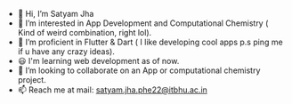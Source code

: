 - 👋 Hi, I’m Satyam Jha
- 👀 I’m interested in App Development and Computational Chemistry ( Kind of weird combination, right lol).
- 🌱 I’m proficient in  Flutter & Dart ( I like developing cool apps p.s ping me if u have any crazy ideas).
- 😃 I'm learning web development as of now.
- 💞️ I’m looking to collaborate on an App or computational chemistry project.
- 📫 Reach me at mail: satyam.jha.phe22@itbhu.ac.in


